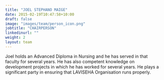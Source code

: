 ```yaml
---
title: "JOEL STEPHANO MAIGE"
date: 2015-02-19T10:47:58+10:00
draft: false
image: "images/team/person_icon.png"
jobtitle: "CHAIRPERSON"
linkedinurl: ""
weight: 2
layout: team
---
```


Joel holds an Advanced Diploma in Nursing and he has served in that faculty for several years. He has also competent knowledge on development projects in which he has worked for several years. He plays a significant party in ensuring that LAVISEHA Organisation runs properly. 
